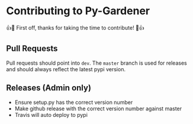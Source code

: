 # Contributing to Py-Gardener

:+1::tada: First off, thanks for taking the time to contribute! :tada::+1:

## Pull Requests

Pull requests should point into `dev`. The `master` branch is used for releases
and should always reflect the latest pypi version.

## Releases (Admin only)
- Ensure setup.py has the correct version number
- Make github release with the correct version number against master
- Travis will auto deploy to pypi
